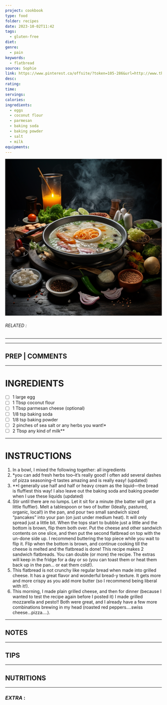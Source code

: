 ```yaml
---
project: cookbook
type: food
folder: recipes
date: 2023-10-02T11:42
tags:
  - gluten-free
diet: 
genre:
  - pain
keywords:
  - flatbread
source: Sophie
link: https://www.pinterest.ca/offsite/?token=105-286&url=http://www.thrive-style.com/2012/02/fancy-grilled-cheese-on-coconut-flour-flatbread-gluten-and-grain-free/&pin=189291990564160669&client_tracking_params=CwABAAAADDM0NTgxNjg0ODE0NwA
desc: 
rating: 
time: 
servings: 
calories: 
ingredients:
  - eggs
  - coconut flour
  - parmesan
  - baking soda
  - baking powder
  - salt
  - milk
equipments:
---
```


![IMAGE](_default.png)

###### *RELATED* : 
---


---
## PREP | COMMENTS



---
# INGREDIENTS

- [ ] 1 large egg
- [ ] 1 Tbsp coconut flour
- [ ] 1 Tbsp parmesan cheese (optional)
- [ ] 1/8 tsp baking soda
- [ ] 1/8 tsp baking powder
- [ ] 2 pinches of sea salt or any herbs you want!*
- [ ] 2 Tbsp any kind of milk**

---
# INSTRUCTIONS

1. In a bowl, I mixed the following together: all ingredients
2. *you can add fresh herbs too–it’s really good! I often add several dashes of pizza seasoning–it tastes amazing and is really easy! (updated)
3. **I generally use half and half or heavy cream as the liquid—the bread is fluffiest this way! I also leave out the baking soda and baking powder when I use these liquids (updated)
4. Stir until there are no lumps. Let it sit for a minute (the batter will get a little fluffier). Melt a tablespoon or two of butter (Ideally, pastured, organic, local!) in the pan, and pour two small sandwich sized “pancakes” into your pan (on just under medium heat). It will only spread just a little bit. When the tops start to bubble just a little and the bottom is brown, flip them both over. Put the cheese and other sandwich contents on one slice, and then put the second flatbread on top with the un-done side up. I recommend buttering the top piece while you wait to flip it. Flip when the bottom is brown, and continue cooking till the cheese is melted and the flatbread is done! This recipe makes 2 sandwich flatbreads. You can double (or more) the recipe. The extras will keep in the fridge for a day or so (you can toast them or heat them back up in the pan… or eat them cold!).
5. This flatbread is not crunchy like regular bread when made into grilled cheese. It has a great flavor and wonderful bread-y texture. It gets more and more crispy as you add more butter (so I recommend being liberal with it!).
6. This morning, I made plain grilled cheese, and then for dinner (because I wanted to test the recipe again before I posted it) I made grilled mozzarella and pesto!! Both were great, and I already have a few more combinations brewing in my head (roasted red peppers….swiss cheese…pizza….).

---
## NOTES



---
## TIPS



---
## NUTRITIONS



---
### *EXTRA* :




